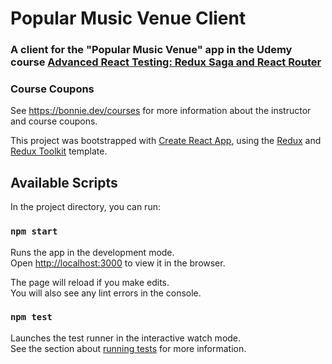 # Popular Music Venue Client

### A client for the "Popular Music Venue" app in the Udemy course [Advanced React Testing: Redux Saga and React Router](https://www.udemy.com/course/draft/4292750/?referralCode=317FB8E2C866D75D3B71)

### Course Coupons
See https://bonnie.dev/courses for more information about the instructor and course coupons. 

This project was bootstrapped with [Create React App](https://github.com/facebook/create-react-app), using the [Redux](https://redux.js.org/) and [Redux Toolkit](https://redux-toolkit.js.org/) template.

## Available Scripts

In the project directory, you can run:

### `npm start`

Runs the app in the development mode.<br />
Open [http://localhost:3000](http://localhost:3000) to view it in the browser.

The page will reload if you make edits.<br />
You will also see any lint errors in the console.

### `npm test`

Launches the test runner in the interactive watch mode.<br />
See the section about [running tests](https://facebook.github.io/create-react-app/docs/running-tests) for more information.